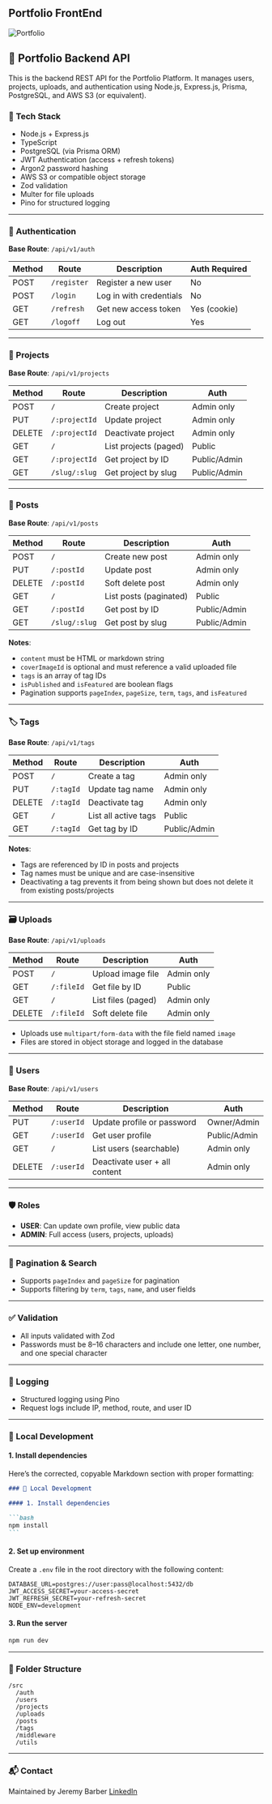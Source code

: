 ## Portfolio FrontEnd

![Portfolio](./port.png)

## 🧠 Portfolio Backend API

This is the backend REST API for the Portfolio Platform. It manages users, projects, uploads, and authentication using Node.js, Express.js, Prisma, PostgreSQL, and AWS S3 (or equivalent).

### 🧩 Tech Stack

- Node.js + Express.js
- TypeScript
- PostgreSQL (via Prisma ORM)
- JWT Authentication (access + refresh tokens)
- Argon2 password hashing
- AWS S3 or compatible object storage
- Zod validation
- Multer for file uploads
- Pino for structured logging

---

### 🔐 Authentication

**Base Route**: `/api/v1/auth`

| Method | Route       | Description             | Auth Required |
| ------ | ----------- | ----------------------- | ------------- |
| POST   | `/register` | Register a new user     | No            |
| POST   | `/login`    | Log in with credentials | No            |
| GET    | `/refresh`  | Get new access token    | Yes (cookie)  |
| GET    | `/logoff`   | Log out                 | Yes           |

---

### 📂 Projects

**Base Route**: `/api/v1/projects`

| Method | Route         | Description           | Auth         |
| ------ | ------------- | --------------------- | ------------ |
| POST   | `/`           | Create project        | Admin only   |
| PUT    | `/:projectId` | Update project        | Admin only   |
| DELETE | `/:projectId` | Deactivate project    | Admin only   |
| GET    | `/`           | List projects (paged) | Public       |
| GET    | `/:projectId` | Get project by ID     | Public/Admin |
| GET    | `/slug/:slug` | Get project by slug   | Public/Admin |

---

### 📝 Posts

**Base Route**: `/api/v1/posts`

| Method | Route         | Description            | Auth         |
| ------ | ------------- | ---------------------- | ------------ |
| POST   | `/`           | Create new post        | Admin only   |
| PUT    | `/:postId`    | Update post            | Admin only   |
| DELETE | `/:postId`    | Soft delete post       | Admin only   |
| GET    | `/`           | List posts (paginated) | Public       |
| GET    | `/:postId`    | Get post by ID         | Public/Admin |
| GET    | `/slug/:slug` | Get post by slug       | Public/Admin |

**Notes**:

- `content` must be HTML or markdown string
- `coverImageId` is optional and must reference a valid uploaded file
- `tags` is an array of tag IDs
- `isPublished` and `isFeatured` are boolean flags
- Pagination supports `pageIndex`, `pageSize`, `term`, `tags`, and `isFeatured`

---

### 🏷 Tags

**Base Route**: `/api/v1/tags`

| Method | Route     | Description          | Auth         |
| ------ | --------- | -------------------- | ------------ |
| POST   | `/`       | Create a tag         | Admin only   |
| PUT    | `/:tagId` | Update tag name      | Admin only   |
| DELETE | `/:tagId` | Deactivate tag       | Admin only   |
| GET    | `/`       | List all active tags | Public       |
| GET    | `/:tagId` | Get tag by ID        | Public/Admin |

**Notes**:

- Tags are referenced by ID in posts and projects
- Tag names must be unique and are case-insensitive
- Deactivating a tag prevents it from being shown but does not delete it from existing posts/projects

---

### 🗃 Uploads

**Base Route**: `/api/v1/uploads`

| Method | Route      | Description        | Auth       |
| ------ | ---------- | ------------------ | ---------- |
| POST   | `/`        | Upload image file  | Admin only |
| GET    | `/:fileId` | Get file by ID     | Public     |
| GET    | `/`        | List files (paged) | Admin only |
| DELETE | `/:fileId` | Soft delete file   | Admin only |

- Uploads use `multipart/form-data` with the file field named `image`
- Files are stored in object storage and logged in the database

---

### 👤 Users

**Base Route**: `/api/v1/users`

| Method | Route      | Description                   | Auth         |
| ------ | ---------- | ----------------------------- | ------------ |
| PUT    | `/:userId` | Update profile or password    | Owner/Admin  |
| GET    | `/:userId` | Get user profile              | Public/Admin |
| GET    | `/`        | List users (searchable)       | Admin only   |
| DELETE | `/:userId` | Deactivate user + all content | Admin only   |

---

### 🛡 Roles

- **USER**: Can update own profile, view public data
- **ADMIN**: Full access (users, projects, uploads)

---

### 🔄 Pagination & Search

- Supports `pageIndex` and `pageSize` for pagination
- Supports filtering by `term`, `tags`, `name`, and user fields

---

### ✅ Validation

- All inputs validated with Zod
- Passwords must be 8–16 characters and include one letter, one number, and one special character

---

### 📝 Logging

- Structured logging using Pino
- Request logs include IP, method, route, and user ID

---

### 🧪 Local Development

#### 1. Install dependencies

Here’s the corrected, copyable Markdown section with proper formatting:

````md
### 🧪 Local Development

#### 1. Install dependencies

```bash
npm install
```
````

#### 2. Set up environment

Create a `.env` file in the root directory with the following content:

```
DATABASE_URL=postgres://user:pass@localhost:5432/db
JWT_ACCESS_SECRET=your-access-secret
JWT_REFRESH_SECRET=your-refresh-secret
NODE_ENV=development
```

#### 3. Run the server

```bash
npm run dev
```

---

### 📁 Folder Structure

```
/src
  /auth
  /users
  /projects
  /uploads
  /posts
  /tags
  /middleware
  /utils
```

---

### 📬 Contact

Maintained by Jeremy Barber
[LinkedIn](https://linkedin.com/in/jeremydanielbarber)

